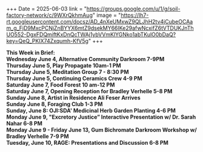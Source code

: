 +++
Date = 2025-06-03
link = "https://groups.google.com/u/1/g/soil-factory-network/c/9WXrQkhmAug"
image = "https://lh7-rt.googleusercontent.com/docsz/AD_4nXeUMxwZ9QLJhH2tv4jCubeOCAam_g_FjD9MxcPCNjZnBYYX6mtZ9dsekMY66IKe29afwNcxifZ6tVTDUKJnThUO552-DgxFDQmiftKxDnQcTWAj1ybVVmKlYGNko1abTKulO0bDaQ?key=QeQ_PKIX74Zxqumh-KfV5g"
+++

  
**This Week in Brief:**   
**Wednesday June 4, Alternative Community Darkroom 7-9PM**  
**Thursday June 5, Play Propagate 10am-1 PM**  
**Thursday June 5, Meditation Group 7 \- 8:30 PM**  
**Thursday June 5, Continuing Ceramics Crew 4-9 PM**  
**Saturday June 7, Food Forest 10 am-12 PM**  
**Saturday June 7, Opening Reception for Bradley Verhelle 5-8 PM**  
**Sunday June 8, Artist in Residence Ali Feser Arrives**  
**Sunday June 8, Foraging Club 1-3 PM**  
**Sunday, June 8: OJI:SDA' Medicinal Herb Garden Planting 4-6 PM**  
**Monday June 9, "Excretory Justice” Interactive Presentation w/ Dr. Sarah Nahar 6-8 PM**  
**Monday June 9 \- Friday June 13, Gum Bichromate Darkroom Workshop w/ Bradley Verhelle 7-9 PM**  
**Tuesday, June 10, RAGE: Presentations and Discussion 6-8 PM**  

<!--more--\>
